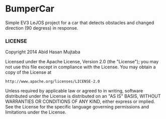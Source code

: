 # BumperCar

Simple EV3 LeJOS project for a car that detects obstacles and changed direction (90 degress) in response.

### LICENSE

Copyright 2014 Abid Hasan Mujtaba
 
Licensed under the Apache License, Version 2.0 (the "License");
you may not use this file except in compliance with the License.
You may obtain a copy of the License at

    http://www.apache.org/licenses/LICENSE-2.0

Unless required by applicable law or agreed to in writing, software
distributed under the License is distributed on an "AS IS" BASIS,
WITHOUT WARRANTIES OR CONDITIONS OF ANY KIND, either express or implied.
See the License for the specific language governing permissions and
limitations under the License.